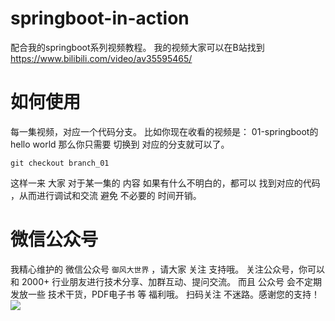 # springboot-in-action

配合我的springboot系列视频教程。
我的视频大家可以在B站找到
https://www.bilibili.com/video/av35595465/

# 如何使用

每一集视频，对应一个代码分支。
比如你现在收看的视频是： 01-springboot的hello world
那么你只需要 切换到 对应的分支就可以了。
```
git checkout branch_01 

```
这样一来 大家 对于某一集的 内容 如果有什么不明白的，都可以 找到对应的代码 ，从而进行调试和交流
避免 不必要的 时间开销。

# 微信公众号
我精心维护的 微信公众号 `御风大世界` ，请大家 关注 支持哦。
关注公众号，你可以和 2000+ 行业朋友进行技术分享、加群互动、提问交流。
而且 公众号 会不定期 发放一些 技术干货，PDF电子书 等 福利哦。
扫码关注 不迷路。感谢您的支持！
![](https://github.com/ibywind/springboot-learn/blob/master/mp.jpg?raw=true)
